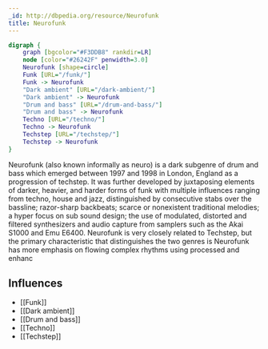 ```yaml
---
_id: http://dbpedia.org/resource/Neurofunk
title: Neurofunk
---
```


```dot
digraph {
	graph [bgcolor="#F3DDB8" rankdir=LR]
	node [color="#26242F" penwidth=3.0]
	Neurofunk [shape=circle]
	Funk [URL="/funk/"]
	Funk -> Neurofunk
	"Dark ambient" [URL="/dark-ambient/"]
	"Dark ambient" -> Neurofunk
	"Drum and bass" [URL="/drum-and-bass/"]
	"Drum and bass" -> Neurofunk
	Techno [URL="/techno/"]
	Techno -> Neurofunk
	Techstep [URL="/techstep/"]
	Techstep -> Neurofunk
}
```

Neurofunk (also known informally as neuro) is a dark subgenre of drum and bass which emerged between 1997 and 1998 in London, England as a progression of techstep. It was further developed by juxtaposing elements of darker, heavier, and harder forms of funk with multiple influences ranging from techno, house and jazz, distinguished by consecutive stabs over the bassline; razor-sharp backbeats; scarce or nonexistent traditional melodies; a hyper focus on sub sound design; the use of modulated, distorted and filtered synthesizers and audio capture from samplers such as the Akai S1000 and Emu E6400. Neurofunk is very closely related to Techstep, but the primary characteristic that distinguishes the two genres is Neurofunk has more emphasis on flowing complex rhythms using processed and enhanc

## Influences
- [[Funk]]
- [[Dark ambient]]
- [[Drum and bass]]
- [[Techno]]
- [[Techstep]]
